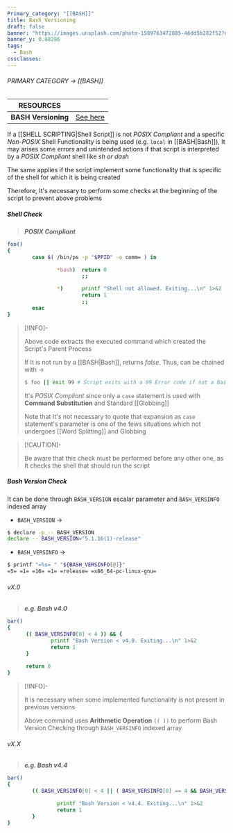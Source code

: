 ```yaml
---
Primary_category: "[[BASH]]"
title: Bash Versioning
draft: false
banner: "https://images.unsplash.com/photo-1589763472885-46dd5b282f52?q=80&w=1748&auto=format&fit=crop&ixlib=rb-4.0.3&ixid=M3wxMjA3fDB8MHxwaG90by1wYWdlfHx8fGVufDB8fHx8fA%3D%3D"
banner_y: 0.88286
tags:
  - Bash
cssclasses:
---
```



###### PRIMARY CATEGORY → [[BASH]]

| **RESOURCES**| |
| --- | --- |
| **BASH Versioning** | [See here](https://mywiki.wooledge.org/BashFAQ/061)


If a [[SHELL SCRIPTING|Shell Script]] is not _POSIX Compliant_ and a  specific _Non-POSIX_ Shell Functionality is being used (e.g. `local` in [[BASH|Bash]]), It may arises some errors and unintended actions if that script is interpreted by a _POSIX Compliant_ shell like _sh or dash_

The same applies if the script implement some functionality that is specific of the shell for which it is being created

Therefore, It's necessary to perform some checks at the beginning of the script to prevent above problems 

##### Shell Check

> **_POSIX Compliant_**

```bash
foo()
{
        case $( /bin/ps -p "$PPID" -o comm= ) in

                *bash)  return 0
                        ;;

                *)      printf "Shell not allowed. Exiting...\n" 1>&2
                        return 1
                        ;;
        esac
}
```

> [!INFO]-
>
> Above code extracts the executed command which created the Script's Parent Process
>
> If It is not run by a [[BASH|Bash]], returns _false_. Thus, can be chained with →
>
> ```bash
> $ foo || exit 99 # Script exits with a 99 Error code if not a Bash
>```
>
> It's _POSIX Compliant_ since only a `case` statement is used with **Command Substitution** and Standard [[Globbing]]
>
> Note that It's not necessary to quote that expansion as `case` statement's parameter is one of the fews situations which not undergoes [[Word Splitting]] and Globbing

> [!CAUTION]-
>
> Be aware that this check must be performed before any other one, as It checks the shell that should run the script

##### Bash Version Check

It can be done through `BASH_VERSION` escalar parameter and `BASH_VERSINFO` indexed array

- `BASH_VERSION` →

```bash
$ declare -p -- BASH_VERSION
declare -- BASH_VERSION="5.1.16(1)-release"
```

- `BASH_VERSINFO` →

```bash
$ printf "=%s= " "${BASH_VERSINFO[@]}"
=5= =1= =16= =1= =release= =x86_64-pc-linux-gnu=
```

###### vX.0

> **_e.g. Bash v4.0_**

```bash
bar()
{
      (( BASH_VERSINFO[0] < 4 )) && {
              printf "Bash Version < v4.0. Exiting...\n" 1>&2
              return 1
      }
 
      return 0
}
```

> [!INFO]-
>
> It is necessary when some implemented functionality is not present in previous versions
>
> Above command uses **Arithmetic Operation** `(( ))` to perform Bash Version Checking through `BASH_VERSINFO` indexed array

###### vX.X

> **_e.g. Bash v4.4_**

```bash
bar()
{
        (( BASH_VERSINFO[0] < 4 || ( BASH_VERSINFO[0] == 4 && BASH_VERSINFO[1] < 4 ) )) && {

                printf "Bash Version < v4.4. Exiting...\n" 1>&2
                return 1
        }
}
```
